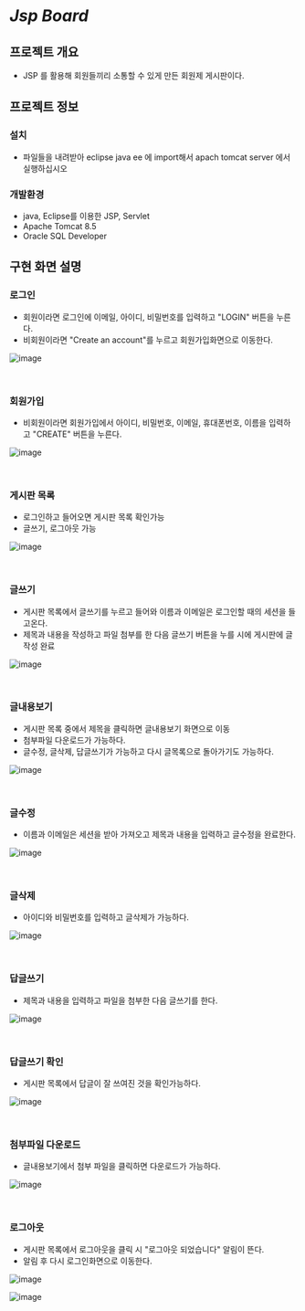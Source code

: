 # *Jsp Board*

## 프로젝트 개요
- JSP 를 활용해 회원들끼리 소통할 수 있게 만든 회원제 게시판이다. 



## 프로젝트 정보
### 설치
- 파일들을 내려받아 eclipse java ee 에 import해서 apach tomcat server 에서 실행하십시오

### 개발환경
- java, Eclipse를 이용한 JSP, Servlet
- Apache Tomcat 8.5
- Oracle SQL Developer

## 구현 화면 설명
### __로그인__
- 회원이라면 로그인에 이메일, 아이디, 비밀번호를 입력하고 "LOGIN" 버튼을 누른다. 
- 비회원이라면 "Create an account"를 누르고 회원가입화면으로 이동한다.

![image](https://user-images.githubusercontent.com/62640232/86861540-4e8a4000-c102-11ea-9981-3d9c5513ea75.png)

</br>

### __회원가입__
- 비회원이라면 회원가입에서 아이디, 비밀번호, 이메일, 휴대폰번호, 이름을 입력하고 "CREATE" 버튼을 누른다.

![image](https://user-images.githubusercontent.com/62640232/86861044-264e1180-c101-11ea-8226-accf2b7ad3be.png)

</br>


### __게시판 목록__
- 로그인하고 들어오면 게시판 목록 확인가능
- 글쓰기, 로그아웃 가능

![image](https://user-images.githubusercontent.com/62640232/86861860-03246180-c103-11ea-974a-4d122f4470f4.png)

</br>

### __글쓰기__
- 게시판 목록에서 글쓰기를 누르고 들어와 이름과 이메일은 로그인할 때의 세션을 들고온다.
- 제목과 내용을 작성하고 파일 첨부를 한 다음 글쓰기 버튼을 누를 시에 게시판에 글 작성 완료

![image](https://user-images.githubusercontent.com/62640232/86862629-872b1900-c104-11ea-8106-f9c14280a7fa.png)

</br>

### __글내용보기__
- 게시판 목록 중에서 제목을 클릭하면 글내용보기 화면으로 이동
- 첨부파일 다운로드가 가능하다.
- 글수정, 글삭제, 답글쓰기가 가능하고 다시 글목록으로 돌아가기도 가능하다.

![image](https://user-images.githubusercontent.com/62640232/86862928-26501080-c105-11ea-9a12-e08a58cc5270.png)

</br>

### __글수정__
- 이름과 이메일은 세션을 받아 가져오고 제목과 내용을 입력하고 글수정을 완료한다.

![image](https://user-images.githubusercontent.com/62640232/86863110-7b8c2200-c105-11ea-92e2-b3bdd7537946.png)

</br>

### __글삭제__
- 아이디와 비밀번호를 입력하고 글삭제가 가능하다.

![image](https://user-images.githubusercontent.com/62640232/86863170-9fe7fe80-c105-11ea-95a8-8a8601b3dcbf.png)

</br>

### __답글쓰기__
- 제목과 내용을 입력하고 파일을 첨부한 다음 글쓰기를 한다.

![image](https://user-images.githubusercontent.com/62640232/86863363-fa815a80-c105-11ea-8e06-d8cbfcca7f7b.png)

</br>

### __답글쓰기 확인__
- 게시판 목록에서 답글이 잘 쓰여진 것을 확인가능하다.

![image](https://user-images.githubusercontent.com/62640232/86863440-256bae80-c106-11ea-971e-414b7c8331f6.png)

</br>

### __첨부파일 다운로드__
- 글내용보기에서 첨부 파일을 클릭하면 다운로드가 가능하다.

![image](https://user-images.githubusercontent.com/62640232/86863609-809da100-c106-11ea-8cde-4c57ee5b7b56.png)

</br>

### __로그아웃__
- 게시판 목록에서 로그아웃을 클릭 시 "로그아웃 되었습니다" 알림이 뜬다.
- 알림 후 다시 로그인화면으로 이동한다.

![image](https://user-images.githubusercontent.com/62640232/86863722-b8a4e400-c106-11ea-816c-9ac0e06750bb.png)

![image](https://user-images.githubusercontent.com/62640232/86863822-edb13680-c106-11ea-9615-38a5866979d6.png)





